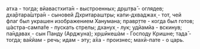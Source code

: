 атха - тогда; вйавастхита̄н - выстроенных; др̣шт̣ва̄ - оглядев; дха̄ртара̄шт̣ра̄н - сыновей Дхритараштры; капи-дхваджах̣ - тот, чей флаг был украшен изображением Ханумана; правр̣тте - когда был готов; ш́астра-сампа̄те - пускать стрелы; дханух̣ - лук; удйамйа - вскинув; па̄н̣д̣авах̣ - сын Панду (Арджуна); хр̣шӣкеш́ам - Господу Кришне; тада̄ - тогда; ва̄кйам - речь; идам - эту; а̄ха - произнес; махӣ-пате - о царь.